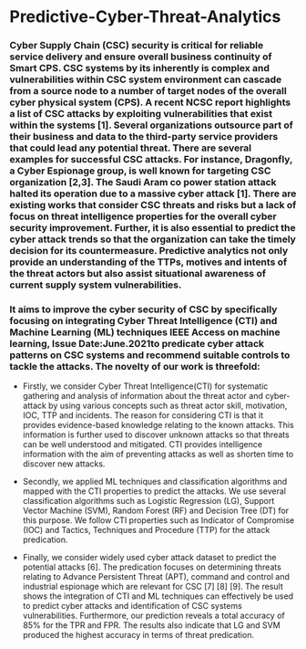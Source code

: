 # Predictive-Cyber-Threat-Analytics

### Cyber Supply Chain (CSC) security is critical for reliable service delivery and ensure overall business continuity of Smart CPS. CSC systems by its inherently is complex and vulnerabilities within CSC system environment can cascade from a source node to a number of target nodes of the overall cyber physical system (CPS). A recent NCSC report highlights a list of CSC attacks by exploiting vulnerabilities that exist within the systems [1]. Several organizations outsource part of their business and data to the third-party service providers that could lead any potential threat. There are several examples for successful CSC attacks. For instance, Dragonfly, a Cyber Espionage group, is well known for targeting CSC organization [2,3]. The Saudi Aram co power station attack halted its operation due to a massive cyber attack [1]. There are existing works that consider CSC threats and risks but a lack of focus on threat intelligence properties for the overall cyber security improvement. Further, it is also essential to predict the cyber attack trends so that the organization can take the timely decision for its countermeasure. Predictive analytics not only provide an understanding of the TTPs, motives and intents of the threat actors but also assist situational awareness of current supply system vulnerabilities. 

### It aims to improve the cyber security of CSC by specifically focusing on integrating Cyber Threat Intelligence (CTI) and Machine Learning (ML) techniques IEEE Access on machine learning, Issue Date:June.2021to predicate cyber attack patterns on CSC systems and recommend suitable controls to tackle the attacks. The novelty of our work is threefold:

 * Firstly, we consider Cyber Threat Intelligence(CTI) for systematic gathering and analysis of information about the threat actor and cyber-attack by using various concepts such as threat actor skill, motivation, IOC, TTP and incidents. The reason for considering CTI is that it provides evidence-based knowledge relating to the known attacks. This information is further used to discover unknown attacks so that threats can be well understood and mitigated. CTI provides intelligence information with the aim of preventing attacks as well as shorten time to discover new attacks.

 * Secondly, we applied ML techniques and classification algorithms and mapped with the CTI properties to predict the attacks. We use several classification algorithms such as Logistic Regression (LG), Support Vector Machine (SVM), Random Forest (RF) and Decision Tree (DT) for this purpose. We follow CTI properties such as Indicator of Compromise (IOC) and Tactics, Techniques and Procedure (TTP) for the attack predication.

 * Finally, we consider widely used cyber attack dataset to predict the potential attacks [6]. The predication focuses on determining threats relating to Advance Persistent Threat (APT), command and control and industrial espionage which are relevant for CSC [7] [8] [9]. The result shows the integration of CTI and ML techniques can effectively be used to predict cyber attacks and identification of CSC systems vulnerabilities. Furthermore, our prediction reveals a total accuracy of 85% for the TPR and FPR. The results also indicate that LG and SVM produced the highest accuracy in terms of threat predication.
